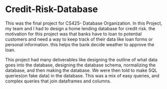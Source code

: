 # Credit-Risk-Database

This was the final project for CS425- Database Organization. In this Project, my team and I had to
design a home lending database for credit risk. the motivation for this project was that 
banks have to loan to potential customers and need a way to keep track of their data like loan forms
or personal information. this helps the bank decide weather to approve the loan.

This project had many deliverables like designing the outline of what data goes into the database,
designing the database schema, normalizing the database, and then making the database. We were then told
to make SQL queries(on fake data) in the database. This was a mix of easy queries, and complex queries that join
dataframes and columns. 
